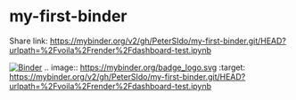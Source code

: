 # my-first-binder
Share link: https://mybinder.org/v2/gh/PeterSIdo/my-first-binder.git/HEAD?urlpath=%2Fvoila%2Frender%2Fdashboard-test.ipynb

[![Binder](https://mybinder.org/badge_logo.svg)](https://mybinder.org/v2/gh/PeterSIdo/my-first-binder.git/HEAD?urlpath=%2Fvoila%2Frender%2Fdashboard-test.ipynb)
.. image:: https://mybinder.org/badge_logo.svg
 :target: https://mybinder.org/v2/gh/PeterSIdo/my-first-binder.git/HEAD?urlpath=%2Fvoila%2Frender%2Fdashboard-test.ipynb
